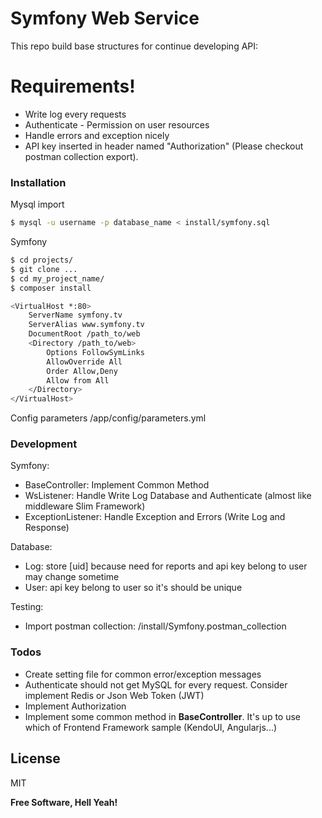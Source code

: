 # Symfony Web Service

This repo build base structures for continue developing API:

# Requirements!

  - Write log every requests
  - Authenticate - Permission on user resources
  - Handle errors and exception nicely
  - API key inserted in header named "Authorization" (Please checkout postman collection export).



### Installation

Mysql import

```sh
$ mysql -u username -p database_name < install/symfony.sql
```

Symfony

```sh
$ cd projects/
$ git clone ...
$ cd my_project_name/
$ composer install
```

```sh
<VirtualHost *:80>
    ServerName symfony.tv
    ServerAlias www.symfony.tv
    DocumentRoot /path_to/web
    <Directory /path_to/web>
        Options FollowSymLinks
        AllowOverride All
        Order Allow,Deny
        Allow from All
    </Directory>
</VirtualHost>
```

Config parameters /app/config/parameters.yml

### Development

Symfony:

 - BaseController: Implement Common Method
 - WsListener: Handle Write Log Database and Authenticate (almost like middleware Slim Framework)
 - ExceptionListener: Handle Exception and Errors (Write Log and Response)

Database:

 - Log: store [uid] because need for reports and api key belong to user may change sometime
 - User: api key belong to user so it's should be unique

Testing:

 - Import postman collection: /install/Symfony.postman_collection

### Todos

 - Create setting file for common error/exception messages
 - Authenticate should not get MySQL for every request. Consider implement Redis or Json Web Token (JWT)
 - Implement Authorization
 - Implement some common method in **BaseController**. It's up to use which of Frontend Framework sample (KendoUI, Angularjs...)

License
----

MIT


**Free Software, Hell Yeah!**